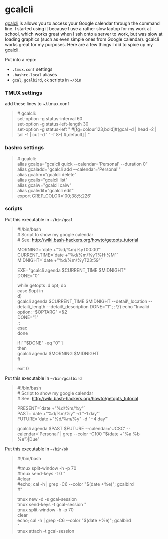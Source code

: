 # gcalcli

[gcalcli](https://github.com/insanum/gcalcli) is allows you to access your
Google calendar through the command line. I started using it because I 
use a rather slow laptop for my work at school, which works great when
I ssh onto a server to work, but was slow at loading graphics (such as
even simple ones from Google calendar). gcalcli works great for my purposes.
Here are a few things I did to spice up my gcalcli.

Put into a repo:

- `.tmux.conf` settings
- `.bashrc.local` aliases
- `gcal`, `gcalbird`, `ok` scripts in `~/bin`

### TMUX settings
add these lines to ~/.tmux.conf
> \# gcalcli:  
> set-option -g status-interval 60  
> set-option -g status-left-length 30  
> set-option -g status-left " #[fg=colour123,bold]#(gcal -d | head -2 | tail -1 | cut -d ' ' -f 8-) #[default] | "  

### bashrc settings
> \# gcalcli:  
> alias gcalqa="gcalcli quick --calendar='Personal' --duration 0"  
> alias gcaladd="gcalcli add --calendar='Personal'"  
> alias gcalrm="gcalcli delete"  
> alias gcalls="gcalcli list"  
> alias gcalw="gcalcli calw"  
> alias gcaledit="gcalcli edit"  
> export GREP_COLOR='00;38;5;226'  

### scripts
Put this executable in `~/bin/gcal`
> \#!/bin/bash  
> \# Script to show my google calendar  
> \# See: http://wiki.bash-hackers.org/howto/getopts_tutorial  
>   
> MORNING=\`date +"%d/%m/%yT00:00"\`  
> CURRENT_TIME=\`date +"%d/%m/%yT%H:%M"\`  
> MIDNIGHT=\`date +"%d/%m/%yT23:59"\`  
>   
> EXE="gcalcli agenda $CURRENT\_TIME $MIDNIGHT"  
> DONE="0"  
>   
> while getopts :d opt; do  
>   case $opt in  
>     d)  
>       gcalcli agenda $CURRENT\_TIME $MIDNIGHT --detail\_location --detail\_length --detail\_description   
>       DONE="1"  
>       ;;  
>     \?)  
>       echo "Invalid option: -$OPTARG" >&2  
>       DONE="1"  
>       ;;  
>   esac  
> done  
>   
> if [ "$DONE" -eq "0" ]  
> then  
>   gcalcli agenda $MORNING $MIDNIGHT  
> fi  
>   
> exit 0  


Put this executable in `~/bin/gcalbird`
> \#!/bin/bash  
> \# Script to show my google calendar  
> \# See: http://wiki.bash-hackers.org/howto/getopts_tutorial  
>   
> PRESENT=\`date +"%d/%m/%y"\`  
> PAST=\`date +"%d/%m/%y" -d "-1 day"\`  
> FUTURE=\`date +"%d/%m/%y" -d "+4 day"\`  
>   
> gcalcli agenda $PAST $FUTURE --calendar='UCSC' --calendar='Personal' | grep --color -C100 "$(date +"%a %b %e")\|Due"  


Put this executable in `~/bin/ok`
> #!/bin/bash  
>  
> #tmux split-window -h -p 70  
> #tmux send-keys -t 0 "  
> #clear  
> #echo; cal -h | grep -C6 --color "$(date +%e)"; gcalbird  
> #"  
>  
> tmux new -d -s gcal-session  
> tmux send-keys -t gcal-session "  
> tmux split-window -h -p 70  
> clear  
> echo; cal -h | grep -C6 --color "$(date +%e)"; gcalbird  
> "  
> tmux attach -t gcal-session  

